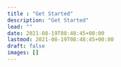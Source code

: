 ```yaml
---
title : "Get Started"
description: "Get Started"
lead: ""
date: 2021-08-19T08:48:45+00:00
lastmod: 2021-08-19T08:48:45+00:00
draft: false
images: []
---
```

